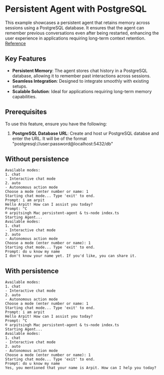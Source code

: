 # Persistent Agent with PostgreSQL

This example showcases a persistent agent that retains memory across sessions using a PostgreSQL database. It ensures that the agent can remember previous conversations even after being restarted, enhancing the user experience in applications requiring long-term context retention.
[Reference](https://langchain-ai.github.io/langgraphjs/reference/classes/checkpoint_postgres.PostgresSaver.html)

## Key Features

- **Persistent Memory**: The agent stores chat history in a PostgreSQL database, allowing it to remember past interactions across sessions.
- **Seamless Integration**: Designed to integrate smoothly with existing setups.
- **Scalable Solution**: Ideal for applications requiring long-term memory capabilities.

## Prerequisites

To use this feature, ensure you have the following:

1. **PostgreSQL Database URL**: Create and host ur PostgreSQL databse and enter the URL. It will be of the format "postgresql://user:password@localhost:5432/db"

## Without persistence
```
Available modes:
1. chat
- Interactive chat mode
2. auto
- Autonomous action mode
Choose a mode (enter number or name: 1
Starting chat mode... Type 'exit' to end.
Prompt: i am arpit
Hello Arpit! How can I assist you today?
Prompt: ^С
® arpitsingh Mac persistent-agent & ts-node index.ts
Starting Agent...
Available modes:
1. chat
- Interactive chat mode
2. auto
- Autonomous action mode
Choose a mode (enter number or name): 1
Starting chat mode... Type 'exit' to end.
Prompt: do u know my name
I don't know your name yet. If you'd like, you can share it.
```
## With persistence
```
Available modes:
1. chat
- Interactive chat mode
2. auto
- Autonomous action mode
Choose a mode (enter number or name: 1
Starting chat mode... Type 'exit' to end.
Prompt: i am arpit
Hello Arpit! How can I assist you today?
Prompt: ^С
® arpitsingh Mac persistent-agent & ts-node index.ts
Starting Agent...
Available modes:
1. chat
- Interactive chat mode
2. auto
- Autonomous action mode
Choose a mode (enter number or name): 1
Starting chat mode... Type 'exit' to end.
Prompt: do u know my name
Yes, you mentioned that your name is Arpit. How can I help you today? 
```

